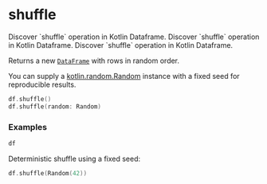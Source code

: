 # shuffle


<web-summary>
Discover `shuffle` operation in Kotlin Dataframe.
</web-summary>

<card-summary>
Discover `shuffle` operation in Kotlin Dataframe.
</card-summary>

<link-summary>
Discover `shuffle` operation in Kotlin Dataframe.
</link-summary>

<!---IMPORT org.jetbrains.kotlinx.dataframe.samples.api.utils.ShuffleSamples-->

Returns a new [`DataFrame`](DataFrame.md) with rows in random order.

You can supply a [kotlin.random.Random](https://kotlinlang.org/api/latest/jvm/stdlib/kotlin.random/-random/)
instance with a fixed seed for reproducible results.

```Kotlin
df.shuffle()
df.shuffle(random: Random)
```

### Examples

<!---FUN notebook_test_shuffle_1-->

```kotlin
df
```

<!---END-->
<inline-frame src="./resources/notebook_test_shuffle_1.html" width="100%" height="500px"></inline-frame>

Deterministic shuffle using a fixed seed:
<!---FUN notebook_test_shuffle_2-->

```kotlin
df.shuffle(Random(42))
```

<!---END-->
<inline-frame src="./resources/notebook_test_shuffle_2.html" width="100%" height="500px"></inline-frame>
